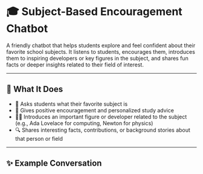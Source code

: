 # 🎓 Subject-Based Encouragement Chatbot

A friendly chatbot that helps students explore and feel confident about their favorite school subjects. It listens to students, encourages them, introduces them to inspiring developers or key figures in the subject, and shares fun facts or deeper insights related to their field of interest.

---

## 🧠 What It Does

- 📌 Asks students what their favorite subject is  
- 🌟 Gives positive encouragement and personalized study advice  
- 👩‍💻 Introduces an important figure or developer related to the subject (e.g., Ada Lovelace for computing, Newton for physics)  
- 🔍 Shares interesting facts, contributions, or background stories about that person or field  

---

## ✨ Example Conversation

